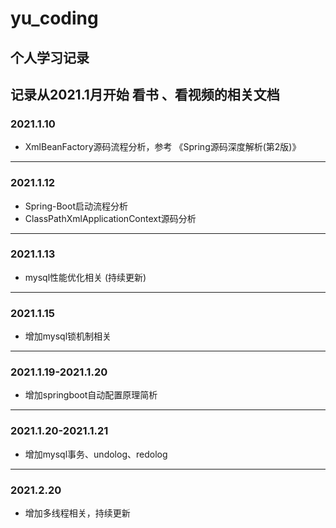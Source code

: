 # yu_coding
个人学习记录
---
记录从2021.1月开始 看书 、看视频的相关文档
---
### 2021.1.10 
- XmlBeanFactory源码流程分析，参考 《Spring源码深度解析(第2版)》 
---
### 2021.1.12
- Spring-Boot启动流程分析
- ClassPathXmlApplicationContext源码分析
---
### 2021.1.13
- mysql性能优化相关 (持续更新)
---
### 2021.1.15
- 增加mysql锁机制相关
---
### 2021.1.19-2021.1.20
- 增加springboot自动配置原理简析
---
### 2021.1.20-2021.1.21
- 增加mysql事务、undolog、redolog
---
### 2021.2.20
- 增加多线程相关，持续更新